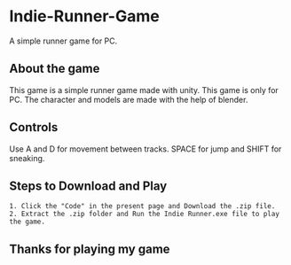 # Indie-Runner-Game
 A simple runner game for PC.

## About the game

This game is a simple runner game made with unity. This game is only for PC. The character and models are made with the help of blender.

## Controls

Use A and D for movement between tracks. SPACE for jump and SHIFT for sneaking.

## Steps to Download and Play

    1. Click the "Code" in the present page and Download the .zip file.
    2. Extract the .zip folder and Run the Indie Runner.exe file to play the game.

## Thanks for playing my game
